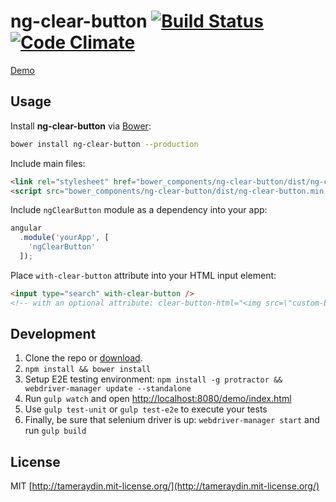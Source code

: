 # ng-clear-button [![Build Status](http://img.shields.io/travis/tameraydin/ng-clear-button/master.svg?style=flat-square)](https://travis-ci.org/tameraydin/ng-clear-button) [![Code Climate](http://img.shields.io/codeclimate/github/tameraydin/ng-clear-button.svg?style=flat-square)](https://codeclimate.com/github/tameraydin/ng-clear-button/dist/ng-clear-button.js)

[Demo](http://tamerayd.in/ng-clear-button/)

## Usage

Install **ng-clear-button** via [Bower](http://bower.io):
```bash
bower install ng-clear-button --production
```

Include main files:
```html
<link rel="stylesheet" href="bower_components/ng-clear-button/dist/ng-clear-button.min.css">
<script src="bower_components/ng-clear-button/dist/ng-clear-button.min.js"></script>
```

Include ``ngClearButton`` module as a dependency into your app:
```javascript
angular
  .module('yourApp', [
    'ngClearButton'
  ]);
```

Place ``with-clear-button`` attribute into your HTML input element:
```html
<input type="search" with-clear-button />
<!-- with an optional attribute: clear-button-html="<img src=\"custom-button.png\" />"
```

## Development

1. Clone the repo or [download](https://github.com/tameraydin/ng-clear-button/archive/master.zip).
2. ``npm install && bower install``
3. Setup E2E testing environment: ``npm install -g protractor && webdriver-manager update --standalone``
4. Run ``gulp watch`` and open [http://localhost:8080/demo/index.html](http://localhost:8080/demo/index.html)
5. Use ``gulp test-unit`` or ``gulp test-e2e`` to execute your tests
6. Finally, be sure that selenium driver is up: ``webdriver-manager start`` and run ``gulp build``

## License

MIT [http://tameraydin.mit-license.org/](http://tameraydin.mit-license.org/)
